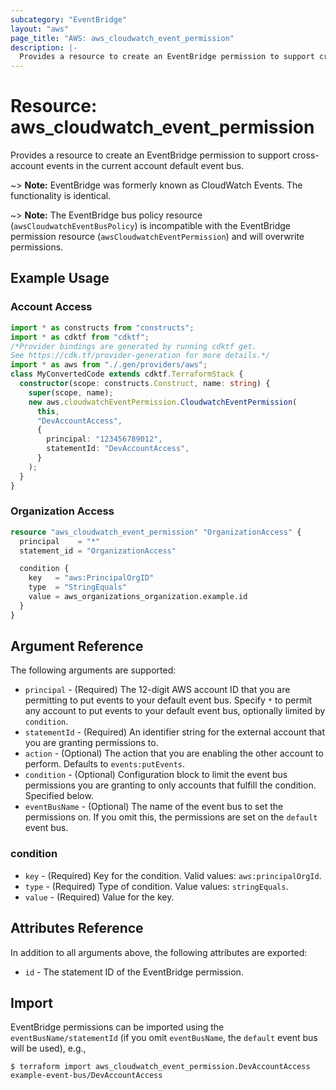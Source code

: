 ```yaml
---
subcategory: "EventBridge"
layout: "aws"
page_title: "AWS: aws_cloudwatch_event_permission"
description: |-
  Provides a resource to create an EventBridge permission to support cross-account events in the current account default event bus.
---
```


# Resource: aws_cloudwatch_event_permission

Provides a resource to create an EventBridge permission to support cross-account events in the current account default event bus.

~> **Note:** EventBridge was formerly known as CloudWatch Events. The functionality is identical.

~> **Note:** The EventBridge bus policy resource  (`awsCloudwatchEventBusPolicy`) is incompatible with the EventBridge permission resource (`awsCloudwatchEventPermission`) and will overwrite permissions.

## Example Usage

### Account Access

```typescript
import * as constructs from "constructs";
import * as cdktf from "cdktf";
/*Provider bindings are generated by running cdktf get.
See https://cdk.tf/provider-generation for more details.*/
import * as aws from "./.gen/providers/aws";
class MyConvertedCode extends cdktf.TerraformStack {
  constructor(scope: constructs.Construct, name: string) {
    super(scope, name);
    new aws.cloudwatchEventPermission.CloudwatchEventPermission(
      this,
      "DevAccountAccess",
      {
        principal: "123456789012",
        statementId: "DevAccountAccess",
      }
    );
  }
}

```

### Organization Access

```terraform
resource "aws_cloudwatch_event_permission" "OrganizationAccess" {
  principal    = "*"
  statement_id = "OrganizationAccess"

  condition {
    key   = "aws:PrincipalOrgID"
    type  = "StringEquals"
    value = aws_organizations_organization.example.id
  }
}
```

## Argument Reference

The following arguments are supported:

* `principal` - (Required) The 12-digit AWS account ID that you are permitting to put events to your default event bus. Specify `*` to permit any account to put events to your default event bus, optionally limited by `condition`.
* `statementId` - (Required) An identifier string for the external account that you are granting permissions to.
* `action` - (Optional) The action that you are enabling the other account to perform. Defaults to `events:putEvents`.
* `condition` - (Optional) Configuration block to limit the event bus permissions you are granting to only accounts that fulfill the condition. Specified below.
* `eventBusName` - (Optional) The name of the event bus to set the permissions on.
  If you omit this, the permissions are set on the `default` event bus.

### condition

* `key` - (Required) Key for the condition. Valid values: `aws:principalOrgId`.
* `type` - (Required) Type of condition. Value values: `stringEquals`.
* `value` - (Required) Value for the key.

## Attributes Reference

In addition to all arguments above, the following attributes are exported:

* `id` - The statement ID of the EventBridge permission.

## Import

EventBridge permissions can be imported using the `eventBusName/statementId` (if you omit `eventBusName`, the `default` event bus will be used), e.g.,

```shell
$ terraform import aws_cloudwatch_event_permission.DevAccountAccess example-event-bus/DevAccountAccess
```

<!-- cache-key: cdktf-0.17.0-pre.15 input-de771b0b1c5c990cadb81c82d59257122cb968b6a6ffdf226721fa3304077ff4 -->